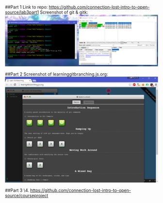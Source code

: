 ##Part 1
Link to repo: https://github.com/connection-lost-intro-to-open-source/lab3part1
Screenshot of git & gitk:
![ggk](res/git&gitk.png)

##Part 2
Screenshot of learninggitbranching.js.org:
![lgp](res/lgp.png)

##Part 3
\4. https://github.com/connection-lost-intro-to-open-source/courseproject
